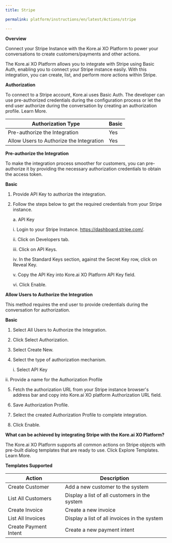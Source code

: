 ```yaml
---
title: Stripe

permalink: platform/instructions/en/latest/Actions/stripe

---
```


<container>

**Overview**

Connect your Stripe Instance with the Kore.ai XO Platform to power your conversations to create customers/payments and other actions.

The Kore.ai XO Platform allows you to integrate with Stripe using Basic Auth, enabling you to connect your Stripe instance easily. With this integration, you can create, list, and perform more actions within Stripe.

</container>

<container>

**Authorization**
 
To connect to a Stripe account, Kore.ai uses Basic Auth. The developer can use pre-authorized credentials during the configuration process or let the end user authorize during the conversation by creating an authorization profile. Learn More.
 
 
 |Authorization Type                      | Basic |
 |----------------------------------------|-------|
 |Pre-authorize the Integration           |  Yes  |
 |Allow Users to Authorize the Integration|  Yes  |


**Pre-authorize the Integration**
 
 To make the integration process smoother for customers, you can pre-authorize it by providing the necessary authorization credentials to obtain the access token.

**Basic**
 
1. Provide API Key to authorize the integration.  
2. Follow the steps below to get the required credentials from your Stripe instance.
 
   a.  API Key
 
      i. Login to your Stripe Instance. https://dashboard.stripe.com/.
      
     ii. Click on Developers tab.
  
    iii. Click on API Keys.
   
     iv. In the Standard Keys section, against the Secret Key row, click on Reveal Key.
  
      v. Copy the API Key into Kore.ai XO Platform API Key field.
  
     vi. Click Enable.

 
**Allow Users to Authorize the Integration**
 
This method requires the end user to provide credentials during the conversation for authorization.
 
**Basic**
 
1. Select All Users to Authorize the Integration.
2. Click Select Authorization.
3. Select Create New.
4. Select the type of authorization mechanism. 
 
   i. Select API Key
  
  ii. Provide a name for the Authorization Profile
 
5. Fetch the authorization URL from your Stripe instance browser's address bar and copy into Kore.ai XO platform Authorization URL field.
 
6. Save Authorization Profile.
 
7. Select the created Authorization Profile to complete integration.
 
8. Click Enable.

 
</container>
 
<container>

**What can be achieved by integrating Stripe with the Kore.ai XO Platform?**
 
 The Kore.ai XO Platform supports all common actions on Stripe objects with pre-built dialog templates that are ready to use. Click Explore Templates. Learn More.
 
**Templates Supported**

| Action           | Description            |
|------------------|------------------------|
|Create Customer     |Add a new customer to the system|
|List All Customers   |Display a list of all customers in the system|
|Create Invoice |Create a new invoice|
|List All Invoices  |Display a list of all invoices in the system|
|Create Payment Intent     |Create a new payment intent|

</container>

